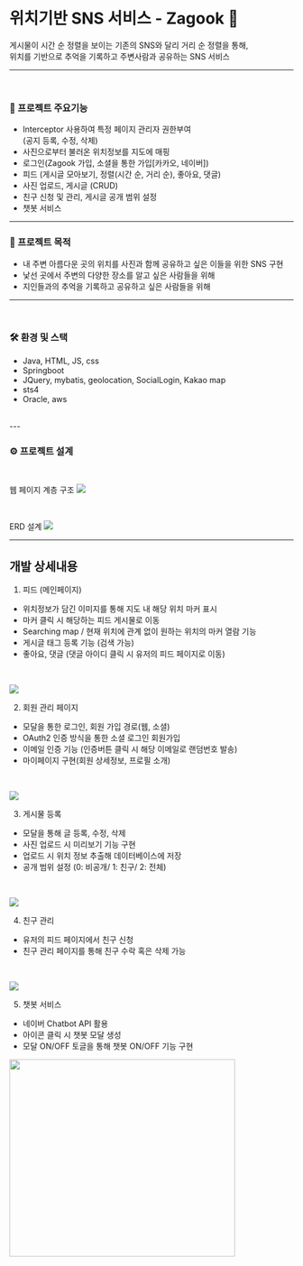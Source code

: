 # 위치기반 SNS 서비스 - Zagook 👣 

게시물이 시간 순 정렬을 보이는 기존의 SNS와 달리 거리 순 정렬을 통해,  
위치를 기반으로 추억을 기록하고 주변사람과 공유하는 SNS 서비스
  
---
<br>

### 🔖 프로젝트 주요기능
- Interceptor 사용하여 특정 페이지 관리자 권한부여  
  (공지 등록, 수정, 삭제)
- 사진으로부터 불러온 위치정보를 지도에 매핑
- 로그인(Zagook 가입, 소셜을 통한 가입[카카오, 네이버])
- 피드 (게시글 모아보기, 정렬(시간 순, 거리 순), 좋아요, 댓글)
- 사진 업로드, 게시글 (CRUD)
- 친구 신청 및 관리, 게시글 공개 범위 설정
- 챗봇 서비스

---
### 📌 프로젝트 목적
- 내 주변 아름다운 곳의 위치를 사진과 함께 공유하고 싶은 이들을 위한 SNS 구현
- 낯선 곳에서 주변의 다양한 장소를 알고 싶은 사람들을 위해
- 지인들과의 추억을 기록하고 공유하고 싶은 사람들을 위해
---
<br>

### 🛠 환경 및 스택
- Java, HTML, JS, css
- Springboot
- JQuery, mybatis, geolocation, SocialLogin, Kakao map
- sts4
- Oracle, aws 
<br>
---

### ⚙️ 프로젝트 설계
<br>

웹 페이지 계층 구조
![](img/계층구조1.png)

<br>

ERD 설계
![](img/erd.png)

---

## 개발 상세내용
1. 피드 (메인페이지)
- 위치정보가 담긴 이미지를 통해 지도 내 해당 위치 마커 표시
- 마커 클릭 시 해당하는 피드 게시물로 이동
- Searching map / 현재 위치에 관계 없이 원하는 위치의 마커 열람 기능
- 게시글 태그 등록 기능 (검색 가능)
- 좋아요, 댓글 (댓글 아이디 클릭 시 유저의 피드 페이지로 이동)
<br>

![](img/feed.png)
<br>



2. 회원 관리 페이지
- 모달을 통한 로그인, 회원 가입 경로(웹, 소셜)
- OAuth2 인증 방식을 통한 소셜 로그인 회원가입
- 이메일 인증 기능 (인증버튼 클릭 시 해당 이메일로 랜덤번호 발송)
- 마이페이지 구현(회원 상세정보, 프로필 소개)
<br>

![](img/login.png)
<br>

3. 게시물 등록
- 모달을 통해 글 등록, 수정, 삭제
- 사진 업로드 시 미리보기 기능 구현
- 업로드 시 위치 정보 추출해 데이터베이스에 저장
- 공개 범위 설정 (0: 비공개/ 1: 친구/ 2: 전체)
<br>

![](img/insert.png)
<br>

4. 친구 관리
- 유저의 피드 페이지에서 친구 신청
- 친구 관리 페이지를 통해 친구 수락 혹은 삭제 가능
<br>

![](img/friend.png)
<br>

5. 챗봇 서비스
- 네이버 Chatbot API 활용
- 아이콘 클릭 시 챗봇 모달 생성
- 모달 ON/OFF 토글을 통해 챗봇 ON/OFF 기능 구현

<p align="left"><img width="400" height="350"  src="img/chat.png"></p>

